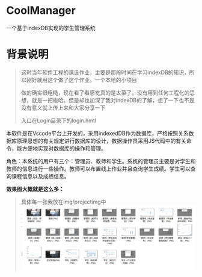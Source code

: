 # CoolManager
一个基于indexDB实现的学生管理系统
# 背景说明

> 这时当年软件工程的课设作业，主要是那段时间在学习indexDB的知识，所以刚好就用这个做了这个作业。一个本地的小项目
>
> 做的确实很粗糙，现在看了看感觉真的是太菜了。没有用到任何工程化的思想，就是一把梭哈。但是却也加深了我对indexDB的了解，想了一下也不是没有意义就上传上来和大家分享一下
>
> 入口在Login目录下的login.hmtl



本软件是在Vscode平台上开发的，采用indexedDB作为数据库，严格按照关系数据库原理思想的有关规定进行数据库的设计，数据操作员采用JS代码中的有关命令，能方便地实现对数据库的操作和管理。

角色：本系统的用户有三个：管理员、教师和学生。系统的管理员主要是对学生和教师的信息进行一些操作。教师可以布置线上作业并且查询学生成绩。学生可以查询课程信息以及成绩信息。

**效果图大概就是这么多：**

> 具体每一张我放在img/projectimg中
![1](https://github.com/LuAoo/CoolManager/blob/master/Img/Projectimg/1.PNG)

